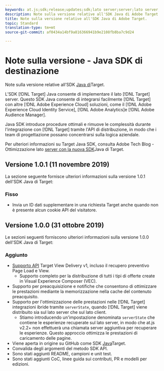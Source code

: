```yaml
---
keywords: at.js;sdk;release;updates;sdk;lato server;server;lato server;java;java sdk
description: Note sulla versione relative all'SDK Java di Adobe Target.
title: Note sulla versione relative all'SDK Java di Adobe Target.
topic: Standard
translation-type: tm+mt
source-git-commit: af0434a14bf9a816366941b9e2108fb8ba7c9d24

---
```



# Note sulla versione - Java SDK di destinazione

Note sulla versione relative all’SDK [Java di](https://github.com/adobe/target-java-sdk)Target.

L’SDK [!DNL Target] Java consente di implementare il lato [!DNL Target] server. Questo SDK Java consente di integrarsi facilmente [!DNL Target] con altre [!DNL Adobe Experience Cloud] soluzioni, come il [!DNL Adobe Experience Cloud Identity Service], [!DNL Adobe Analytics]e [!DNL Adobe Audience Manager].

Java SDK introduce procedure ottimali e rimuove le complessità durante l'integrazione con [!DNL Target] tramite l'API di distribuzione, in modo che i team di progettazione possano concentrarsi sulla logica aziendale.

Per ulteriori informazioni su Target Java SDK, consulta Adobe Tech Blog - Ottimizzazione lato [server con la nuova SDK](https://medium.com/adobetech/server-side-optimization-with-the-new-target-java-sdk-421dc418a3f2)Java di Target.

## Versione 1.0.1 (11 novembre 2019)

La sezione seguente fornisce ulteriori informazioni sulla versione 1.0.1 dell'SDK Java di Target:

### Fisso

* Invia un ID dati supplementare in una richiesta Target anche quando non è presente alcun cookie API del visitatore.

## Versione 1.0.0 (31 ottobre 2019)

Le sezioni seguenti forniscono ulteriori informazioni sulla versione 1.0.0 dell'SDK Java di Target:

### Aggiunto

* [Supporto API](https://developers.adobetarget.com/api/delivery-api/) Target View Delivery v1, incluso il recupero preventivo Page Load e View.
   * Supporto completo per la distribuzione di tutti i tipi di offerte create in Visual Experience Composer (VEC).
* Supporto per preacquisizione e notifiche che consentono di ottimizzare le prestazioni mediante la memorizzazione nella cache del contenuto preacquisito.
* Supporto per l'ottimizzazione delle prestazioni nelle [!DNL Target] integrazioni ibride tramite `serverState`, quando [!DNL Target] viene distribuito sia sul lato server che sul lato client.
   * Stiamo introducendo un'impostazione denominata `serverState` che contiene le esperienze recuperate sul lato server, in modo che at.js v2.2+ non effettuerà una chiamata server aggiuntiva per recuperare le esperienze. Questo approccio ottimizza le prestazioni di caricamento delle pagine.
* Viene aperta in origine su GitHub come SDK [Java](https://github.com/adobe/target-java-sdk)Target.
* Convalida degli argomenti del metodo SDK API.
* Sono stati aggiunti README, campioni e unit test.
* Sono stati aggiunti CoC, linee guida sui contributi, PR e modelli per edizioni.

